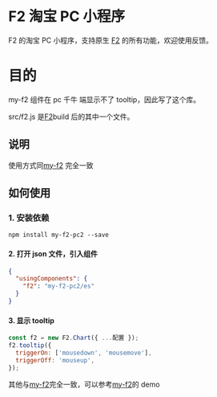 # F2 淘宝 PC 小程序

F2 的淘宝 PC 小程序，支持原生 [F2](https://f2.antv.vision/) 的所有功能，欢迎使用反馈。

# 目的

my-f2 组件在 pc 千牛 端显示不了 tooltip，因此写了这个库。

src/f2.js 是[F2](https://gitee.com/iloveluyan/F2)build 后的其中一个文件。

## 说明

使用方式同[my-f2](https://github.com/antvis/my-f2) 完全一致

## 如何使用

### 1. 安装依赖

```
npm install my-f2-pc2 --save
```

#### 2. 打开 json 文件，引入组件

```json
{
  "usingComponents": {
    "f2": "my-f2-pc2/es"
  }
}
```

#### 3. 显示 tooltip

```js
const f2 = new F2.Chart({ ...配置 });
f2.tooltip({
  triggerOn: ['mousedown', 'mousemove'],
  triggerOff: 'mouseup',
});
```

其他与[my-f2](https://github.com/antvis/my-f2)完全一致，可以参考[my-f2](https://github.com/antvis/my-f2)的 demo
